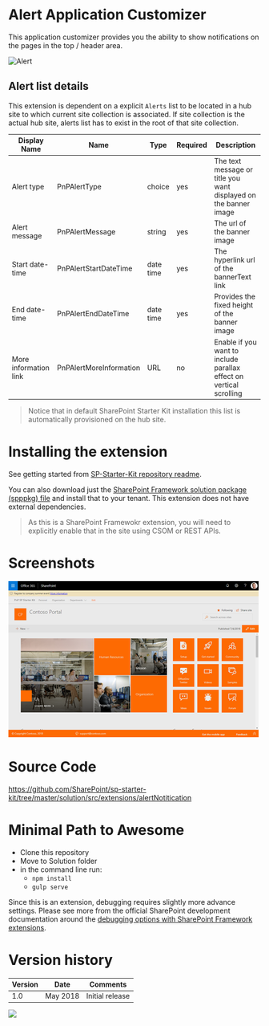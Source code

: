# Alert Application Customizer

This application customizer provides you the ability to show notifications on the pages in the top / header area.

![Alert](../../assets/images/components/ext-alert.gif)




## Alert list details

This extension is dependent on a explicit `Alerts` list to be located in a hub site to which current site collection is associated. If site collection is the actual hub site, alerts list has to exist in the root of that site collection.

| Display Name | Name | Type | Required | Description |
| ---- | ---- | ---- | ---- | ---- |
| Alert type | PnPAlertType | choice | yes | The text message or title you want displayed on the banner image |
| Alert message | PnPAlertMessage | string | yes | The url of the banner image |
| Start date-time | PnPAlertStartDateTime | date time | yes | The hyperlink url of the bannerText link |
| End date-time | PnPAlertEndDateTime | date time | yes | Provides the fixed height of the banner image |
| More information link | PnPAlertMoreInformation | URL | no | Enable if you want to include parallax effect on vertical scrolling |

> Notice that in default SharePoint Starter Kit installation this list is automatically provisioned on the hub site.

# Installing the extension

See getting started from [SP-Starter-Kit repository readme](https://github.com/SharePoint/sp-starter-kit).

You can also download just the [SharePoint Framework solution package (spppkg) file](https://github.com/SharePoint/sp-starter-kit/blob/master/package/sharepoint-starter-kit.sppkg) and install that to your tenant. This extension does not have external dependencies.

> As this is a SharePoint Framewokr extension, you will need to explicitly enable that in the site using CSOM or REST APIs. 

# Screenshots

![Alert](../../assets/images/components/ext-alert.png)

# Source Code

https://github.com/SharePoint/sp-starter-kit/tree/master/solution/src/extensions/alertNotitication

# Minimal Path to Awesome

- Clone this repository
- Move to Solution folder
- in the command line run:
  - `npm install`
  - `gulp serve`

Since this is an extension, debugging requires slightly more advance settings. Please see more from the official SharePoint development documentation around the [debugging options with SharePoint Framework extensions](https://docs.microsoft.com/en-us/sharepoint/dev/spfx/debug-modern-pages).

# Version history

Version|Date|Comments
-------|----|--------
1.0|May 2018|Initial release


![](https://telemetry.sharepointpnp.com/sp-starter-kit/documentation/components/ext-alert)
